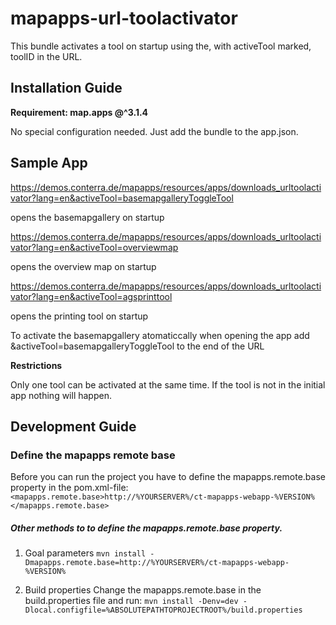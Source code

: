 # mapapps-url-toolactivator
This bundle activates a tool on startup using the, with activeTool marked, toolID in the URL. 

Installation Guide
------------------
**Requirement: map.apps @^3.1.4**

No special configuration needed. Just add the bundle to the app.json.

Sample App
------------------

https://demos.conterra.de/mapapps/resources/apps/downloads_urltoolactivator?lang=en&activeTool=basemapgalleryToggleTool

opens the basemapgallery on startup

https://demos.conterra.de/mapapps/resources/apps/downloads_urltoolactivator?lang=en&activeTool=overviewmap

opens the overview map on startup

https://demos.conterra.de/mapapps/resources/apps/downloads_urltoolactivator?lang=en&activeTool=agsprinttool

opens the printing tool on startup

To activate the basemapgallery atomaticcally when opening the app add &activeTool=basemapgalleryToggleTool to the end of the URL


**Restrictions**

Only one tool can be activated at the same time. If the tool is not in the initial app nothing will happen.

Development Guide
------------------
### Define the mapapps remote base
Before you can run the project you have to define the mapapps.remote.base property in the pom.xml-file:
`<mapapps.remote.base>http://%YOURSERVER%/ct-mapapps-webapp-%VERSION%</mapapps.remote.base>`

##### Other methods to to define the mapapps.remote.base property.
1. Goal parameters
`mvn install -Dmapapps.remote.base=http://%YOURSERVER%/ct-mapapps-webapp-%VERSION%`

2. Build properties
Change the mapapps.remote.base in the build.properties file and run:
`mvn install -Denv=dev -Dlocal.configfile=%ABSOLUTEPATHTOPROJECTROOT%/build.properties`